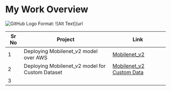# My  Work  Overview

![GitHub Logo](/images/logo.png)
Format: ![Alt Text](url

| Sr No | Project                                                         | Link                                |
| ----- | ------------------------------------------------------------ | ----------------------------------- |
| 1     | Deploying Mobilenet_v2 model over AWS                        | [Mobilenet_v2](https://github.com/EVA4-RS-Group/Phase2/tree/master/S1_aws_lambda_mobilenet_v2) |
| 2     | Deploying Mobilenet_v2 model for Custom Dataset              | [Mobilenet_v2 Custom Data](https://github.com/EVA4-RS-Group/Phase2/tree/master/S2_mobilenet_v2_custom_dataset) |
| 3     | 
